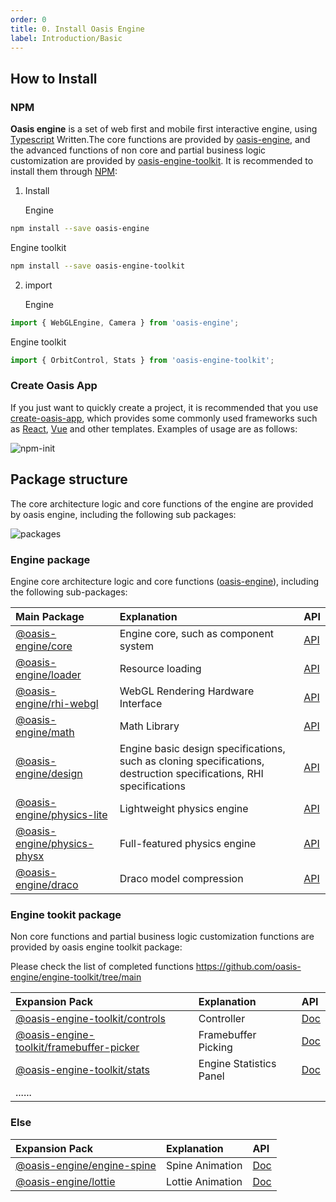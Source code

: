 ```yaml
---
order: 0
title: 0. Install Oasis Engine
label: Introduction/Basic
---
```


## How to Install

### NPM

**Oasis engine** is a set of web first and mobile first interactive engine, using [Typescript](https://www.typescriptlang.org/) Written.The core functions are provided by [oasis-engine](https://www.npmjs.com/package/oasis-engine), and the advanced functions of non core and partial business logic customization are provided by [oasis-engine-toolkit](https://github.com/oasis-engine/engine-toolkit). It is recommended to install them through [NPM](https://docs.npmjs.com/):

1. Install 

   Engine

```bash
npm install --save oasis-engine
```

Engine toolkit

```bash
npm install --save oasis-engine-toolkit
```



2. import 

   Engine

```typescript
import { WebGLEngine, Camera } from 'oasis-engine';
```

Engine toolkit

```typescript
import { OrbitControl, Stats } from 'oasis-engine-toolkit';
```



### Create Oasis App

If you just want to quickly create a project, it is recommended that you use [create-oasis-app](https://github.com/oasis-engine/create-oasis-app), which provides some commonly used frameworks such as [ React](https://reactjs.org/), [Vue](https://vuejs.org/) and other templates. Examples of usage are as follows:

![npm-init](https://gw.alipayobjects.com/zos/OasisHub/b5bdc167-1d83-48a1-b826-bee43c2f1264/npm-init.gif)


## Package structure

The core architecture logic and core functions of the engine are provided by oasis engine, including the following sub packages:

![packages](https://gw.alipayobjects.com/mdn/rms_7c464e/afts/img/A*oqRcS6cRNP8AAAAAAAAAAAAAARQnAQ)

### Engine package
Engine core architecture logic and core functions ([oasis-engine](https://www.npmjs.com/package/oasis-engine)), including the following sub-packages:

|Main Package|Explanation|API|
|:--|:--|--|
|[@oasis-engine/core](https://www.npmjs.com/package/@oasis-engine/core)| Engine core, such as component system |[API](${api}core/index)|
|[@oasis-engine/loader](https://www.npmjs.com/package/@oasis-engine/loader)| Resource loading |[API](${api}loader/index)|
|[@oasis-engine/rhi-webgl](https://www.npmjs.com/package/@oasis-engine/rhi-webgl)| WebGL Rendering Hardware Interface|[API](${api}rhi-webgl/index)|
|[@oasis-engine/math](https://www.npmjs.com/package/@oasis-engine/math)| Math Library |[API](${api}math/index)|
|[@oasis-engine/design](https://www.npmjs.com/package/@oasis-engine/design)| Engine basic design specifications, such as cloning specifications, destruction specifications, RHI specifications|[API](${api}design/index)|
|[@oasis-engine/physics-lite](https://www.npmjs.com/package/@oasis-engine/physics-lite)| Lightweight physics engine |[API](${api}physics-lite/index)|
|[@oasis-engine/physics-physx](https://www.npmjs.com/package/@oasis-engine/physics-physx)| Full-featured physics engine |[API](${api}physics-physx/index)|
|[@oasis-engine/draco](https://www.npmjs.com/package/@oasis-engine/draco)| Draco model compression |[API](${api}draco/index)|



### Engine tookit package

Non core functions and partial business logic customization functions are provided by oasis engine toolkit package:

Please check the list of completed functions https://github.com/oasis-engine/engine-toolkit/tree/main

|Expansion Pack|Explanation|API|
|:--|:--|:--|
|[@oasis-engine-toolkit/controls](https://www.npmjs.com/package/@oasis-engine-toolkit/controls)| Controller |[Doc](${docs}controls)|
|[@oasis-engine-toolkit/framebuffer-picker](https://www.npmjs.com/package/@oasis-engine-toolkit/framebuffer-picker)| Framebuffer Picking|[Doc](${docs}framebuffer-picker)|
|[@oasis-engine-toolkit/stats](https://www.npmjs.com/package/@oasis-engine-toolkit/stats)| Engine Statistics Panel |[Doc](${docs}stats)|
|......|  ||



### Else

| Expansion Pack                                               | Explanation      | API                  |
| :----------------------------------------------------------- | :--------------- | :------------------- |
| [@oasis-engine/engine-spine](https://www.npmjs.com/package/@oasis-engine/engine-spine) | Spine Animation  | [Doc](${docs}spine)  |
| [@oasis-engine/lottie](https://www.npmjs.com/package/@oasis-engine/lottie) | Lottie Animation | [Doc](${docs}lottie) |